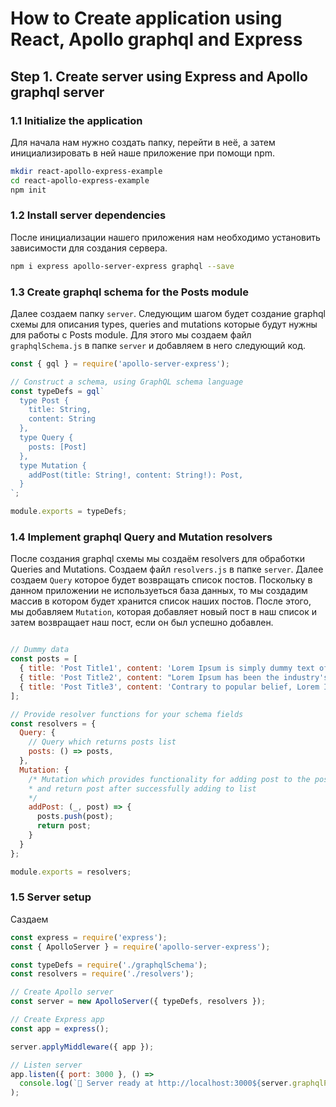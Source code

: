 # How to Create application using React, Apollo graphql and Express

## Step 1. Create server using Express and Apollo graphql server

### 1.1 Initialize the application

Для начала нам нужно создать папку, перейти в неё, а затем инициализировать в ней наше приложение при помощи npm.

```bash
mkdir react-apollo-express-example
cd react-apollo-express-example
npm init
```

### 1.2 Install server dependencies

После инициализации нашего приложения нам необходимо установить зависимости для создания сервера.

```bash
npm i express apollo-server-express graphql --save
```

### 1.3 Create graphql schema for the Posts module

Далее создаем папку `server`. Следующим шагом будет создание graphql схемы для описания types, queries and mutations которые будут нужны для работы с Posts module. Для этого мы создаем файл `graphqlSchema.js` в папке `server` и добавляем в него следующий код.

```javascript
const { gql } = require('apollo-server-express');

// Construct a schema, using GraphQL schema language
const typeDefs = gql`
  type Post {
    title: String,
    content: String
  },
  type Query {
    posts: [Post]
  },
  type Mutation {
    addPost(title: String!, content: String!): Post,
  }
`;

module.exports = typeDefs;
```

### 1.4 Implement graphql Query and Mutation resolvers

После создания graphql схемы мы создаём resolvers для обработки Queries and Mutations. Создаем файл `resolvers.js` в папке `server`. Далее создаем `Query` которое будет возвращать список постов. Поскольку в данном приложении не используеться база данных, то мы создадим массив в котором будет хранится список наших постов.
После этого, мы добавляем `Mutation`, которая добавляет новый пост в наш список и затем возвращает наш пост, если он был успешно добавлен.

```javascript

// Dummy data
const posts = [
  { title: 'Post Title1', content: 'Lorem Ipsum is simply dummy text of the printing and typesetting industry.' },
  { title: 'Post Title2', content: "Lorem Ipsum has been the industry's standard dummy text ever since the 1500s, when an unknown printer took a galley of type and scrambled it to make a type specimen book." },
  { title: 'Post Title3', content: 'Contrary to popular belief, Lorem Ipsum is not simply random text. ' }
];

// Provide resolver functions for your schema fields
const resolvers = {
  Query: {
    // Query which returns posts list
    posts: () => posts,
  },
  Mutation: {
    /* Mutation which provides functionality for adding post to the posts list 
    * and return post after successfully adding to list
    */
    addPost: (_, post) => {
      posts.push(post);
      return post;
    }
  }
};

module.exports = resolvers;
```

### 1.5 Server setup

Саздаем 

```javascript
const express = require('express');
const { ApolloServer } = require('apollo-server-express');

const typeDefs = require('./graphqlSchema');
const resolvers = require('./resolvers');

// Create Apollo server
const server = new ApolloServer({ typeDefs, resolvers });

// Create Express app
const app = express();

server.applyMiddleware({ app });

// Listen server
app.listen({ port: 3000 }, () =>
  console.log(`🚀 Server ready at http://localhost:3000${server.graphqlPath}`)
);
```